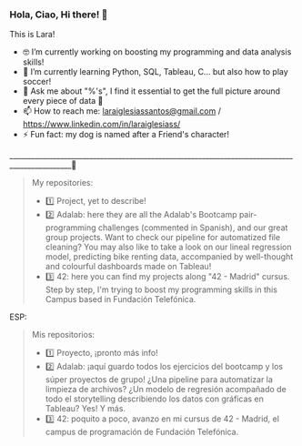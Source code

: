 ### Hola, Ciao, Hi there! 👋

This is Lara! 

- 🤓 I’m currently working on boosting my programming and data analysis skills!
- 🌱 I’m currently learning Python, SQL, Tableau, C... but also how to play soccer!
- 💬 Ask me about "%'s", I find it essential to get the full picture around every piece of data 🧩
- 📫 How to reach me: laraiglesiassantos@gmail.com / https://www.linkedin.com/in/laraiglesiass/ 
- ⚡ Fun fact: my dog is named after a Friend's character! 


_______________________________________________________________________________________________🦄 

> My repositories:
> - 1️⃣ Project, yet to describe!
> - 2️⃣ Adalab: here they are all the Adalab's Bootcamp pair-programming challenges (commented in Spanish), and our great group projects. Want to check our pipeline for automatized file cleaning? You may also like to take a look on our lineal regression model, predicting bike renting data, accompanied by well-thought and colourful dashboards made on Tableau! 
> - 3️⃣ 42: here you can find my projects along "42 - Madrid" cursus. Step by step, I'm trying to boost my programming skills in this Campus based in Fundación Telefónica.

ESP:

> Mis repositorios:
> - 1️⃣ Proyecto, ¡pronto más info!
> - 2️⃣ Adalab: ¡aquí guardo todos los ejercicios del bootcamp y los súper proyectos de grupo! ¿Una pipeline para automatizar la limpieza de archivos? ¿Un modelo de regresión acompañado de todo el storytelling describiendo los datos con gráficas en Tableau? Yes! Y más.
> - 3️⃣ 42: poquito a poco, avanzo en mi cursus de 42 - Madrid, el campus de programación de Fundación Telefónica.
